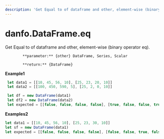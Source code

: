 ```yaml
---
description: 'Get Equal to of dataframe and other, element-wise (binary operator eq).'
---
```


# danfo.DataFrame.eq

Get Equal to of dataframe and other, element-wise \(binary operator eq\).

            **parameter:** {other} DataFrame, Series, Scalar

            **return:** {DataFrame}

**Example1**

```javascript
 let data1 = [[10, 45, 56, 10], [25, 23, 20, 10]]
 let data2 = [[100, 450, 590, 5], [25, 2, 0, 10]]

 let df = new DataFrame(data1)
 let df2 = new DataFrame(data2)
 let expected = [[false, false, false, false], [true, false, false, true]]
```

**Examples2**

```javascript
let data1 = [[10, 45, 56, 10], [25, 23, 30, 10]]
let sf = new DataFrame(data1)
let expected = [[false, false, false, false], [false, false, true, false]]
```

